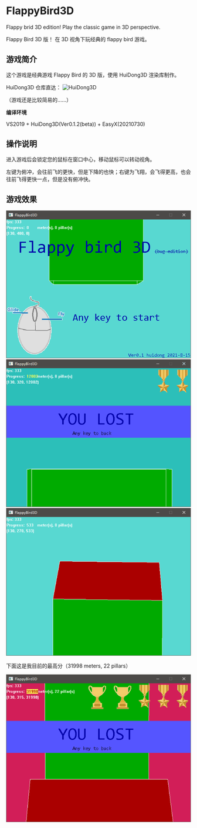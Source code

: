 # FlappyBird3D
Flappy brid 3D edition!  Play the classic game in 3D perspective.

Flappy Bird 3D 版！  在 3D 视角下玩经典的 flappy bird 游戏。

## 游戏简介

这个游戏是经典游戏 Flappy Bird 的 3D 版，使用 HuiDong3D 渲染库制作。

HuiDong3D 仓库直达： ![HuiDong3D](https://github.com/zouhuidong/HuiDong3D)

（游戏还是比较简易的……）

**编译环境**

VS2019 + HuiDong3D(Ver0.1.2(beta)) + EasyX(20210730)

## 操作说明

进入游戏后会锁定您的鼠标在窗口中心，移动鼠标可以转动视角。

左键为俯冲，会往前飞的更快，但是下降的也快；右键为飞翔，会飞得更高，也会往前飞得更快一点，但是没有俯冲快。

## 游戏效果

![开始界面](https://github.com/zouhuidong/FlappyBird3D/blob/main/screenshot/1.png)
![游戏中](https://github.com/zouhuidong/FlappyBird3D/blob/main/screenshot/2.png)
![游戏中](https://github.com/zouhuidong/FlappyBird3D/blob/main/screenshot/3.png)

下面这是我目前的最高分（31998 meters, 22 pillars）

![个人最高分](https://github.com/zouhuidong/FlappyBird3D/blob/main/screenshot/4.png)

